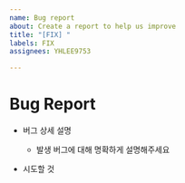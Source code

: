 ```yaml
---
name: Bug report
about: Create a report to help us improve
title: "[FIX] "
labels: FIX
assignees: YHLEE9753

---
```


# Bug Report
- 버그 상세 설명
  - 발생 버그에 대해 명확하게 설명해주세요

- 시도할 것
